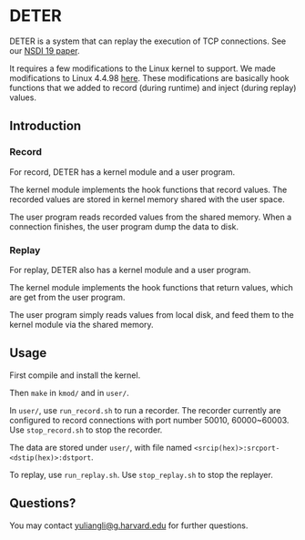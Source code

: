 # DETER
DETER is a system that can replay the execution of TCP connections. See our [NSDI 19 paper](https://www.usenix.org/conference/nsdi19/presentation/li-yuliang).

It requires a few modifications to the Linux kernel to support. We made modifications to Linux 4.4.98 [here](https://github.com/harvard-cns/deter_kernel_4.4.98).
These modifications are basically hook functions that we added to record (during runtime) and inject (during replay) values.

## Introduction
### Record
For record, DETER has a kernel module and a user program. 

The kernel module implements the hook functions that record values. The recorded values are stored in kernel memory shared with the user space.

The user program reads recorded values from the shared memory. When a connection finishes, the user program dump the data to disk.

### Replay
For replay, DETER also has a kernel module and a user program.

The kernel module implements the hook functions that return values, which are get from the user program.

The user program simply reads values from local disk, and feed them to the kernel module via the shared memory.

## Usage
First compile and install the kernel.

Then `make` in `kmod/` and in `user/`.

In `user/`, use `run_record.sh` to run a recorder. The recorder currently are configured to record connections with port number 50010, 60000~60003. Use `stop_record.sh` to stop the recorder.

The data are stored under `user/`, with file named `<srcip(hex)>:srcport-<dstip(hex)>:dstport`.

To replay, use `run_replay.sh`. Use `stop_replay.sh` to stop the replayer.

## Questions?
You may contact <yuliangli@g.harvard.edu> for further questions.
